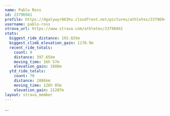 ```yaml
---
name: Pablo Ross
id: 23796941
profile: https://dgalywyr863hv.cloudfront.net/pictures/athletes/23796941/14615399/1/large.jpg
username: pablo-ross
strava_url: https://www.strava.com/athletes/23796941
stats:
  biggest_ride_distance: 193.82km
  biggest_climb_elevation_gain: 1170.9m
  recent_ride_totals:
    count: 9
    distance: 397.65km
    moving_time: 16h 57m
    elevation_gain: 1886m
  ytd_ride_totals:
    count: 70
    distance: 2886km
    moving_time: 126h 05m
    elevation_gain: 21207m
layout: strava_member
--- 
```

...
